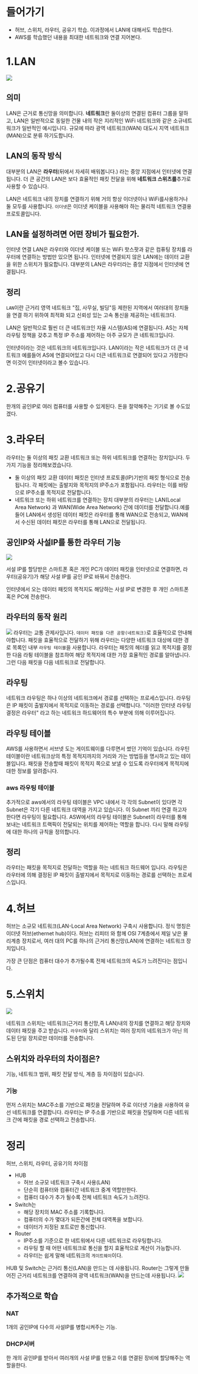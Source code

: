# 들어가기
- 허브, 스위치, 라우터, 공유기 학습. 이과정에서 LAN에 대해서도 학습한다.
- AWS를 학습했던 내용을 최대한 네트워크와 연결 지어본다.



# 1.LAN
![](https://velog.velcdn.com/images/leekhy02/post/2905a576-2156-41e8-9ed3-05198e39edf6/image.png)

## 의미
LAN은 근거로 통신망을 의미합니다. **네트워크**란 둘이상의 연결된 컴퓨터 그룹을 말하고, LAN은 일반적으로 동일한 건물 내의 작은 지리적인 WiFi 네트워크와 같은 소규네트워크가 일반적인 예시입니다. 규모에 따라 광역 네트워크(WAN) 대도시 지역 네트워크 (MAN)으로 분류 하기도합니다.

## LAN의 동작 방식
대부분의 LAN은 **라우터**(뒤에서 자세히 배워봅니다.) 라는 중앙 지점에서 인터넷에 연결됩니다. 더 큰 공간의 LAN은 보다 효율적인 패킷 전달을 위해 **네트워크 스위츠를**추가로 사용할 수 있습니다.

LAN은 네트워크 내의 장치를 연결하기 위해 거의 항상 이더넷이나 WiFi를사용하거나 둘 모두를 사용합니다. `이더넷`은 이더넷 케이블을 사용해야 하는 물리적 네트워크 연결용 프로토콜입니다.

## LAN을 설정하려면 어떤 장비가 필요한가.
인터넷 연결 LAN은 라우터와 이더넷 케이블 또는 WiFi 핫스팟과 같은 컴퓨팅 장치를 라우터에 연결하는 방법만 있으면 됩니다. 인터넷에 연결되지 않은 LAN에는 데이터 교환을 위한 스위치가 필요합니다. 대부분의 LAN은 라우터라는 중앙 지점에서 인터넷에 연결됩니다.

## 정리
`LAN`이란 근거리 영역 네트워크 "집, 사무실, 빌딩"등 제한된 지역에서 여러대의 장치들을 연결 하기 위하여 최적화 되고 신뢰성 있는 고속 통신을 제공하는 네트워크다.

LAN은 일반적으로 훨씬 더 큰 네트워크인 자율 시스템(AS)에 연결됩니다. AS는 자체 라우팅 정책을 갖추고 특정 IP 주소를 제어하는 아주 규모가 큰 네트워크입니다.

인터넷이라는 것은 네트워크의 네트워크입니다. LAN이라는 작은 네트워크가 더 큰 네트워크 예를들어 AS에 연결되어있고 다시 더큰 네트워크로 연결되어 있다고 가정한다면 이것이 인터넷이라고 볼수 있습니다. 

# 2.공유기
한개의 공인IP로 여러 컴퓨터를 사용할 수 있게된다. 돈을 절약해주는 기기로 볼 수도있겠다.
# 3.라우터

라우터는 둘 이상의 패킷 교환 네트워크 또는 하위 네트워크를 연결하는 장치입니다.
두 가지 기능을 정리해보겠습니다.
- 둘 이상의 패킷 교환
데이터 패킷은 인터넷 프로토콜(IP)기반의 패킷 형식으로 전송됩니다. 각 패킷에는 출발지와 목적지의 IP주소가 포함됩니다. 라우터는 이를 바탕으로 IP주소를 목적지로 전달합니다.
- 네트워크 또는 하위 네트워크를 연결하는 장치
대부분의 라우터는 LAN(Local Area Network) 과 WAN(Wide Area Network) 간에 데이터를 전달합니다.예를들어 LAN에서 생성된 데이터 패킷은 라우터를 통해 WAN으로 전송되고, WAN에서 수신된 데이터 패킷은 라우터를 통해 LAN으로 전달됩니다.

## 공인IP와 사설IP를 통한 라우터 기능
![](https://velog.velcdn.com/images/leekhy02/post/a04c3eb5-0cfb-4b8c-a3f2-6f543cdf3c0f/image.png)

서설 IP를 할당받은 스마트폰 혹은 개인 PC가 데이터 패킷을 인터넷으로 연결하면, 라우터(공유기)가 해당 사설 IP를 공인 IP로 바꿔서 전송한다.

인터넷에서 오는 데이터 패킷의 목적지도 해당하는 사설 IP로 변경한 후 개인 스마트폰 혹은 PC에 전송한다.


## 라우터의 동작 원리
![](https://velog.velcdn.com/images/leekhy02/post/5b160f6f-a282-4efc-8cf2-fbf29bc437a4/image.png)
라우터는 교통 관제사입니다. `데이터 패킷을 다른 공항(네트워크)`로 효율적으로 안내해야합니다.  패킷을 효율적으로 전달하기 위해 라우터는 다양한 네트워크 대상에 대한 경로 목록인 내부 `라우팅 테이블`을 사용합니다. 라우터는 패킷의 헤더를 읽고 목적지를 결정한 다음 라튕 테이블을 참조하여 해당 목적지에 대한 가장 효율적인 경로를 알아냅니다. 그런 다음 패킷을 다음 네트워크로 전달합니다.

## 라우팅
네트워크 라우팅은 하나 이상의 네트워크에서 경로를 선택하는 프로세스입니다.
라우팅은 IP 패킷이 출발지에서 목적지로 이동하는 경로를 선택합니다. "이러한 인터넷 라우팅 결정은 라우터" 라고 하는 네트워크 하드웨어의 특수 부분에 의해 이루어집니다.

## 라우팅 테이블
AWS를 사용하면서 서브넷 도는 게이트웨이를 다루면서 썼던 기억이 있습니다.
라우틴 테이블이란 네트워크상의 특정 목적지까지의 거리와 가는 방법등을 명시하고 있는 테이블입니다. 패킷을 전송할때 패킷이 목적지 쪽으로 보낼 수 있도록 라우터에게 목적지에 대한 정보를 알려줍니다.

### aws 라우팅 테이블
추가적으로 aws에서의 라우팅 테이블은 VPC 내에서 각 각의 Subnet이 있다면 각 Subnet은 각기 다른 네트워크 대역을 가지고 있습니다. 이 Subnet 끼리 연결 하고자 한다면 라우팅이 필요합니다. ASW에서의 라우팅 테이블은 Subnet이 라우터를 통해 보내는 네트워크 트랙픽이 전달되는 위치를 제어하는 역할을 합니다. 다시 말해 라우팅에 대한 하나의 규칙을 정의합니다.
## 정리
라우터는 패킷을 목적지로 전달하는 역할을 하는 네트워크 하드웨어 입니다. 라우팅은 라우터에 의해 결정된 IP 패킷이 출발지에서 목적지로 이동하는 경로를 선택하는 프로세스입니다.

# 4.허브
허브는 소규모 네트워크(LAN-Local Area Network) 구축시 사용합니다.
정식 명칭은 이더넷 허브(ethernet hub)이다. 허브는 리피터 와 함께 OSI 7계층에서 제일 낮은 물리계층 장치로서, 여러 대의 PC를 하나의 근거리 통신망(LAN)에 연결하는 네트워크 장치입니다.

가장 큰 단점은 컴퓨터 대수가 추가될수록 전체 네트워크의 속도가 느려진다는 점입니다.

# 5.스위치
![](https://velog.velcdn.com/images/leekhy02/post/f8cfe015-6821-4e78-b1e8-6ce58791cb48/image.png)

네트워크 스위치는 네트워크(근거리 통신망,즉 LAN)내의 장치를 연결하고 해당 장치와 데이터 패킷을 주고 받습니다. `라우터`와 달리 스위치는 여러 장치의 네트워크가 아닌  의도된 단일 장치로만 데이터를 전송합니다.

## 스위치와 라우터의 차이점은?
기능, 네트워크 범위, 패킷 전달 방식, 계층 등 차이점이 있습니다.

### 기능
먼저 스위치는 MAC주소를 기반으로 패킷을 전달하며 주로 이더넷 기술을 사용하여 유선 네트워크를 연결합니다. 라우터는 IP 주소를 기반으로 패킷을 전달하며 다른 네트워크 간에 패킷을 경로 선택하고 전송합니다.

# 정리
허브, 스위치, 라우터, 공유기의 차이점
- HUB
	- 허브 소규모 네트워크 구축시 사용(LAN)
	- 단순히 컴퓨터와 컴퓨터간 네트워크 중계 역할만한다.
	- 컴퓨터 대수가 추가 될수록 전체 네트워크 속도가 느려진다.
- Switch는
	- 해당 장치의 MAC 주소를 기록합니다.
    - 컴퓨터의 수가 몇대가 되든간에 전체 대역폭을 보합니다.
    - 데이터가 지정된 포트로만 통신합니다.
- Router
	- IP주소를 기준으로 한 네트워에서 다른 네트워크로 라우팅합니다.
    - 라우팅 할 때 어떤 네트워크로 통신을 할지 효율적으로 계산이 가능합니다.
    - 라우터는 쉽게 말해 네트워크의 `게이트웨이`이다.

HUB 및 Switch는 근거리 통신(LAN)을 만드는 데 사용됩니다. Router는 그렇게 만들어진 근거리 네트워크를 연결하여 광역 네트워크(WAN)을 만드는데 사용됩니다.
![](https://velog.velcdn.com/images/leekhy02/post/8f8c8cb4-3663-42e0-9ffb-642b839ff459/image.png)

## 추가적으로 학습
### NAT
1개의 공인IP에 다수의 사설IP를 병합시켜주는 기능.
### DHCP서버
한 개의 공인IP를 받아서 여러개의 사설 IP를 만들고 이를 연결된 장비에 할당해주는 역할을한다.

